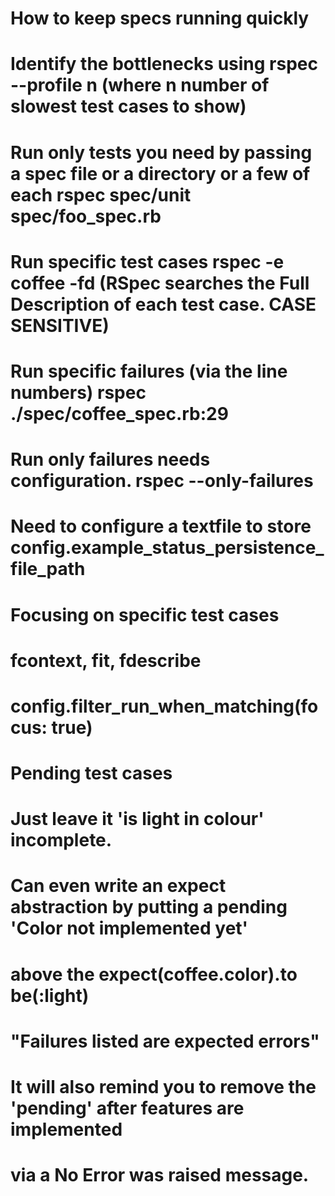 # How to keep specs running quickly
# Identify the bottlenecks using rspec --profile n (where n number of slowest test cases to show)
# Run only tests you need by passing a spec file or a directory or a few of each rspec spec/unit spec/foo_spec.rb
# Run specific test cases rspec -e coffee -fd (RSpec searches the Full Description of each test case. CASE SENSITIVE)
# Run specific failures (via the line numbers) rspec ./spec/coffee_spec.rb:29
# Run only failures needs configuration. rspec --only-failures
# Need to configure a textfile to store config.example_status_persistence_file_path

# Focusing on specific test cases
# fcontext, fit, fdescribe
# config.filter_run_when_matching(focus: true)

# Pending test cases
# Just leave it 'is light in colour' incomplete.
# Can even write an expect abstraction by putting a pending 'Color not implemented yet'
# above the expect(coffee.color).to be(:light)
# "Failures listed are expected errors"
# It will also remind you to remove the 'pending' after features are implemented
# via a No Error was raised message.
